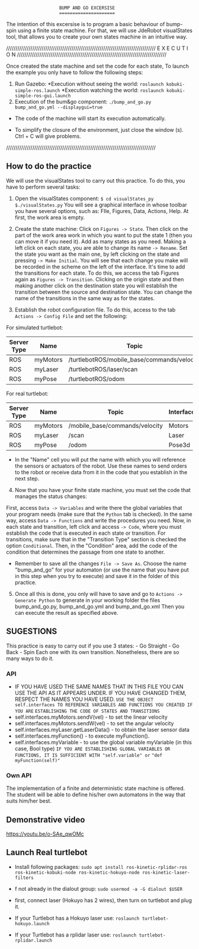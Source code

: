                         BUMP AND GO EXCERSISE
                        =====================

The intention of this excersise is to program a basic behaviour of bump-spin using
a finite state machine. For that, we will use JdeRobot visualStates tool, that 
allows you to create your own states machine in an intuitive way.

////////////////////////////////////////////////////////////////////////////////
                           E X E C U T I O N 
////////////////////////////////////////////////////////////////////////////////

Once created the state machine and set the code for each state,
To launch the example you only have to follow the following steps:

1. Run Gazebo:
     *Execution without seeing the world: 
`roslaunch kobuki-simple-ros.launch`
     *Execution watching the world: 
`roslaunch kobuki-simple-ros-gui.launch`
2. Execution of the bum&go component: 
`./bump_and_go.py bump_and_go.yml --displaygui=true`
* The code of the machine will start its execution automatically.


* To simplify the closure of the environment, just close the window (s). 
  Ctrl + C will give problems.

////////////////////////////////////////////////////////////////////////////////

## How to do the practice
We will use the visualStates tool to carry out this practice.
To do this, you have to perform several tasks:

1. Open the visualStates component:
`$ cd visualStates_py`
`$./visualStates.py`
You will see a graphical interface in whose toolbar you have several options,
such as: FIle, Figures, Data, Actions, Help. At first, the work area is empty.

2. Create the state machine:
Click on `Figures -> State`. Then click on the part of the work area work in 
which you want to put the state 1 (then you can move it if you need it).
Add as many states as you need. Making a left click on each state, you are able 
to change its name `-> Rename`. Set the state you want as the main one,
by left clicking on the state and pressing `-> Make Initial`.
You will see that each change you make will be recorded in the scheme on the left 
of the interface. It's time to add the transitions for each state. To do this, 
we access the tab Figures again as `Figures -> Transition`. Clicking on the origin 
state and then making another click on the destination state you will establish 
the transition between the source and destination state. You can change
the name of the transitions in the same way as for the states.

3. Establish the robot configuration file. To do this, access
to the tab `Actions -> Config File` and set the following:

For simulated turtlebot:

| Server Type | Name | Topic | Interface |
| ----- | ---- | ----- | ---- |
| ROS | myMotors |/turtlebotROS/mobile_base/commands/velocity | Motors |
| ROS | myLaser | /turtlebotROS/laser/scan | Laser |
| ROS | myPose | /turtlebotROS/odom | Pose3d |

For real turtlebot:

| Server Type | Name | Topic | Interface |
| ----- | ---- | ----- | ---- |
| ROS | myMotors |/mobile_base/commands/velocity | Motors |
| ROS | myLaser | /scan | Laser |
| ROS | myPose |/odom | Pose3d |

* In the "Name" cell you will put the name with which you will reference the 
sensors or actuators of the robot. Use these names to send orders to the robot 
or receive data from it in the code that you establish in the next step.

4. Now that you have your finite state machine, you must set the code
that manages the status changes:

First, access `Data -> Variables` and write there the global variables that your 
program needs (make sure that the `Python` tab is checked).
In the same way, access `Data -> Functions` and write the procedures you need.
Now, in each state and transition, left click and access `-> Code`, where
you must establish the code that is executed in each state or transition. For 
transitions, make sure that in the "Transition Type" section is checked the 
option `Conditional`. Then, in the "Condition" area, add the code of the
condition that determines the passage from one state to another.

* Remember to save all the changes `File -> Save As`. Choose the name "bump_and_go"
for your automaton (or use the name that you have put in this step when you try
to execute) and save it in the folder of this practice.

5. Once all this is done, you only will have to save and go to `Actions -> Generate Python`
to generate in your working folder the files bump_and_go.py, bump_and_go.yml and
bump_and_go.xml Then you can execute the result as specified above.

## SUGESTIONS
This practice is easy to carry out if you use 3 states:
    - Go Straight
    - Go Back
    - Spin
Each one with its own transition. Nonetheless, there are so many ways to do it.

### API
* IF YOU HAVE USED THE SAME NAMES THAT IN THIS FILE YOU CAN USE THE API AS IT
APPEARS UNDER. IF YOU HAVE CHANGED THEM, RESPECT THE NAMES YOU HAVE USED.
`USE THE OBJECT self.interfaces TO REFERENCE VARIABLES AND FUNCTIONS YOU CREATED IF YOU ARE`
`ESTABLISHING THE CODE OF STATES AND TRANSITIONS`
* self.interfaces.myMotors.sendV(vel) - to set the linear velocity
* self.interfaces.myMotors.sendW(vel) - to set the angular velocity
* self.interfaces.myLaser.getLaserData() - to obtain the laser sensor data
* self.interfaces.myFunction() - to execute myFunction().
* self.interfaces.myVariable - to use the global variable myVariable (in this case, Bool type)
`IF YOU ARE ESTABLISHING GLOBAL VARIABLES OR FUNCTIONS, IT IS SUFFICIENT WITH "self.variable" or`
`"def myFunction(self)"`

### Own API
The implementation of a finite and deterministic state machine is offered. The student will be able to define
his/her own automatons in the way that suits him/her best.


## Demonstrative video
https://youtu.be/o-SAe_qwOMc 

##  Launch Real turtlebot
* Install following packages:
`sudo apt install ros-kinetic-rplidar-ros ros-kinetic-kobuki-node ros-kinetic-hokuyo-node ros-kinetic-laser-filters`

* f not already in the dialout group: 
`sudo usermod -a -G dialout $USER`
* first, connect laser (Hokuyo has 2 wires), then turn on turtlebot and plug it.

* If your Turtlebot has a Hokuyo laser use:
`roslaunch turtlebot-hokuyo.launch`

* If your Turtlebot has a rplidar laser use:
`roslaunch turtlebot-rplidar.launch`
